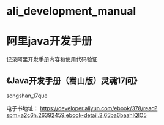 # ali_development_manual
# 阿里java开发手册
记录阿里开发手册内容和使用代码验证

## 《Java开发手册（嵩山版）灵魂17问》
songshan_17que

电子书地址：
https://developer.aliyun.com/ebook/378/read?spm=a2c6h.26392459.ebook-detail.2.65ba6baahIQlO5